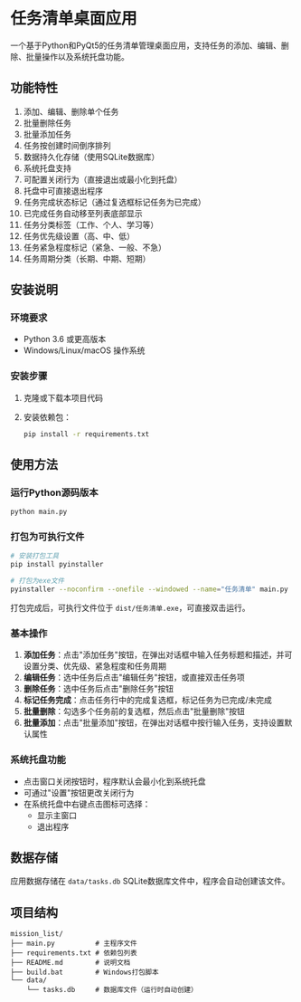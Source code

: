 # 任务清单桌面应用

一个基于Python和PyQt5的任务清单管理桌面应用，支持任务的添加、编辑、删除、批量操作以及系统托盘功能。

## 功能特性

1. 添加、编辑、删除单个任务
2. 批量删除任务
3. 批量添加任务
4. 任务按创建时间倒序排列
5. 数据持久化存储（使用SQLite数据库）
6. 系统托盘支持
7. 可配置关闭行为（直接退出或最小化到托盘）
8. 托盘中可直接退出程序
9. 任务完成状态标记（通过复选框标记任务为已完成）
10. 已完成任务自动移至列表底部显示
11. 任务分类标签（工作、个人、学习等）
12. 任务优先级设置（高、中、低）
13. 任务紧急程度标记（紧急、一般、不急）
14. 任务周期分类（长期、中期、短期）

## 安装说明

### 环境要求
- Python 3.6 或更高版本
- Windows/Linux/macOS 操作系统

### 安装步骤

1. 克隆或下载本项目代码

2. 安装依赖包：
   ```bash
   pip install -r requirements.txt
   ```

## 使用方法

### 运行Python源码版本
```bash
python main.py
```

### 打包为可执行文件
```bash
# 安装打包工具
pip install pyinstaller

# 打包为exe文件
pyinstaller --noconfirm --onefile --windowed --name="任务清单" main.py
```

打包完成后，可执行文件位于 `dist/任务清单.exe`，可直接双击运行。

### 基本操作

1. **添加任务**：点击"添加任务"按钮，在弹出对话框中输入任务标题和描述，并可设置分类、优先级、紧急程度和任务周期
2. **编辑任务**：选中任务后点击"编辑任务"按钮，或直接双击任务项
3. **删除任务**：选中任务后点击"删除任务"按钮
4. **标记任务完成**：点击任务行中的完成复选框，标记任务为已完成/未完成
5. **批量删除**：勾选多个任务前的复选框，然后点击"批量删除"按钮
6. **批量添加**：点击"批量添加"按钮，在弹出对话框中按行输入任务，支持设置默认属性

### 系统托盘功能

- 点击窗口关闭按钮时，程序默认会最小化到系统托盘
- 可通过"设置"按钮更改关闭行为
- 在系统托盘中右键点击图标可选择：
  - 显示主窗口
  - 退出程序

## 数据存储

应用数据存储在 `data/tasks.db` SQLite数据库文件中，程序会自动创建该文件。

## 项目结构

```
mission_list/
├── main.py          # 主程序文件
├── requirements.txt # 依赖包列表
├── README.md        # 说明文档
├── build.bat        # Windows打包脚本
└── data/
    └── tasks.db     # 数据库文件（运行时自动创建）
```